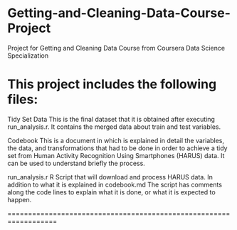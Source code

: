 # Getting-and-Cleaning-Data-Course-Project
Project for Getting and Cleaning Data Course from Coursera Data 
Science Specialization

This project includes the following files:
==================================================================

  Tidy Set Data
This is the final dataset that it is obtained after executing 
run_analysis.r. It contains the merged data about train and test variables.

  Codebook
This is a document in which is explained in detail the variables, the data, and 
transformations that had to be done in order to achieve a tidy set from Human Activity
Recognition Using Smartphones (HARUS) data. It can be used to understand briefly the process.

  run_analysis.r
R Script that will download and process HARUS data. In addition to what it is explained in codebook.md
The script has comments along the code lines to explain what it is done, or what it is expected to happen.

==================================================================
